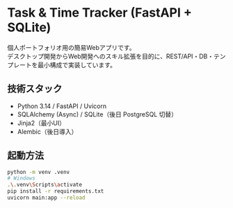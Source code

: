 # Task & Time Tracker (FastAPI + SQLite)

個人ポートフォリオ用の簡易Webアプリです。  
デスクトップ開発からWeb開発へのスキル拡張を目的に、REST/API・DB・テンプレートを最小構成で実装しています。

## 技術スタック
- Python 3.14 / FastAPI / Uvicorn
- SQLAlchemy (Async) / SQLite（後日 PostgreSQL 切替）
- Jinja2（最小UI）
- Alembic（後日導入）

## 起動方法
```bash
python -m venv .venv
# Windows
.\.venv\Scripts\activate
pip install -r requirements.txt
uvicorn main:app --reload
